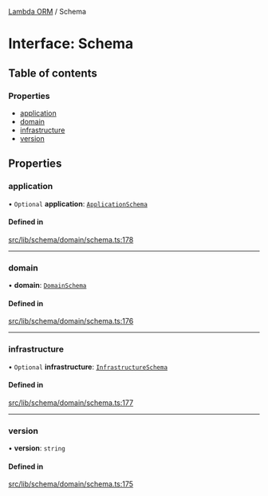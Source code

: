 [Lambda ORM](../README.md) / Schema

# Interface: Schema

## Table of contents

### Properties

- [application](Schema.md#application)
- [domain](Schema.md#domain)
- [infrastructure](Schema.md#infrastructure)
- [version](Schema.md#version)

## Properties

### application

• `Optional` **application**: [`ApplicationSchema`](ApplicationSchema.md)

#### Defined in

[src/lib/schema/domain/schema.ts:178](https://github.com/FlavioLionelRita/lambdaorm-base/blob/876940c/src/lib/schema/domain/schema.ts#L178)

___

### domain

• **domain**: [`DomainSchema`](DomainSchema.md)

#### Defined in

[src/lib/schema/domain/schema.ts:176](https://github.com/FlavioLionelRita/lambdaorm-base/blob/876940c/src/lib/schema/domain/schema.ts#L176)

___

### infrastructure

• `Optional` **infrastructure**: [`InfrastructureSchema`](InfrastructureSchema.md)

#### Defined in

[src/lib/schema/domain/schema.ts:177](https://github.com/FlavioLionelRita/lambdaorm-base/blob/876940c/src/lib/schema/domain/schema.ts#L177)

___

### version

• **version**: `string`

#### Defined in

[src/lib/schema/domain/schema.ts:175](https://github.com/FlavioLionelRita/lambdaorm-base/blob/876940c/src/lib/schema/domain/schema.ts#L175)
